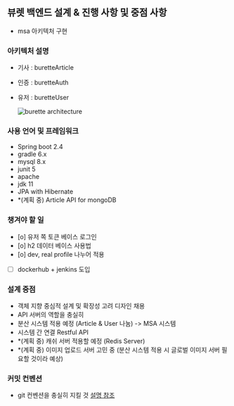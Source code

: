 ## 뷰렛 백엔드 설계 & 진행 사항 및 중점 사항
- msa 아키텍처 구현

### 아키텍처 설명
 - 기사 : buretteArticle
 - 인증 : buretteAuth
 - 유저 : buretteUser


   ![burette architecture](https://user-images.githubusercontent.com/17772475/114262217-a94a2280-9a19-11eb-8e4e-53358f8c7d8b.png)


### 사용 언어 및 프레임워크
- Spring boot 2.4
- gradle 6.x
- mysql 8.x
- junit 5
- apache
- jdk 11
- JPA with Hibernate
- *(계획 중) Article API for mongoDB

### 챙겨야 할 일
- [o] 유저 쪽 토큰 베이스 로그인
- [o] h2 데이터 베이스 사용법
- [o] dev, real profile 나누어 적용
- [ ] dockerhub + jenkins 도입

### 설계 중점
- 객체 지향 중심적 설계 및 확장성 고려 디자인 채용
- API 서버의 역할을 충실히
- 분산 시스템 적용 예정 (Article & User 나눔) -> MSA 시스템
- 시스템 간 연결 Restful API
- *(계획 중) 캐쉬 서버 적용할 예정 (Redis Server) 
- *(계획 중) 이미지 업로드 서버 고민 중 (분산 시스템 적용 시 글로벌 이미지 서버 필요할 것이라 예상)


### 커밋 컨벤션
- git 컨벤션을 충실히 지킬 것 [설명 참조](https://doublesprogramming.tistory.com/256)
